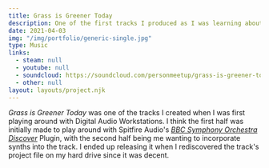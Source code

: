 ```yaml
---
title: Grass is Greener Today
description: One of the first tracks I produced as I was learning about DAW's, published because it sounded good!
date: 2021-04-03
img: "/img/portfolio/generic-single.jpg"
type: Music
links:
  - steam: null
  - youtube: null
  - soundcloud: https://soundcloud.com/personmeetup/grass-is-greener-today
  - other: null
layout: layouts/project.njk
---
```

*Grass is Greener Today* was one of the tracks I created when I was first playing around with Digital Audio Workstations. I think the first half was initially made to play around with Spitfire Audio's [*BBC Symphony Orchestra Discover*](https://www.spitfireaudio.com/shop/a-z/bbc-symphony-orchestra-discover/) Plugin, with the second half being me wanting to incorporate synths into the track. I ended up releasing it when I rediscovered the track's project file on my hard drive since it was decent.